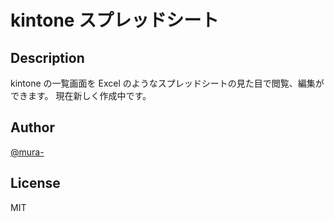 # kintone スプレッドシート

## Description

kintone の一覧画面を Excel のようなスプレッドシートの見た目で閲覧、編集ができます。
現在新しく作成中です。

## Author

[@mura-](https://www.facebook.com/kazuki.murahama)

## License

MIT
